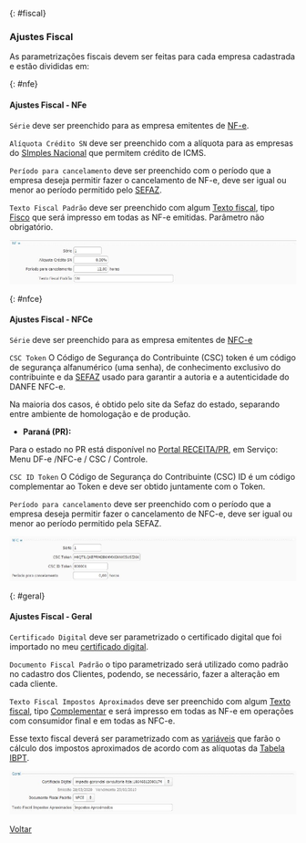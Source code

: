 

{: #fiscal}

### Ajustes Fiscal

As parametrizações fiscais devem ser feitas para cada empresa cadastrada e estão divididas em:



{: #nfe}

#### Ajustes Fiscal - NFe

`Série` deve ser preenchido para as empresa emitentes de [NF-e](nfe.md).

`Alíquota Crédito SN` deve ser preenchido com a alíquota para as empresas do [SImples Nacional](simples_nacional.md) que permitem crédito de ICMS.

`Período para cancelamento` deve ser preenchido com o período que a empresa deseja permitir fazer o cancelamento de NF-e, deve ser igual ou menor ao período permitido pelo [SEFAZ](sefaz.md).

`Texto Fiscal Padrão` deve ser preenchido com algum [Texto fiscal](texto_fiscal.md), tipo [Fisco](texto_fiscal_fisco.md) que será impresso em todas as NF-e emitidas. Parâmetro não obrigatório.



![](images/ajustes_fiscal_nfe.jpg)



{: #nfce}

#### Ajustes Fiscal - NFCe

`Série` deve ser preenchido para as empresa emitentes de [NFC-e](nfce.md)

`CSC Token`  O Código de Segurança do Contribuinte (CSC) token é um código de segurança alfanumérico (uma senha), de conhecimento exclusivo do contribuinte e da [SEFAZ](sefaz.md)  usado para garantir a autoria e a autenticidade do DANFE NFC-e. 

Na maioria dos casos, é obtido pelo site da Sefaz do estado, separando entre ambiente de homologação e de produção. 

- **Paraná (PR):** 

Para o estado no PR está disponível no [Portal RECEITA/PR](https://receita.pr.gov.br/login), em Serviço: Menu DF-e /NFC-e / CSC / Controle.

`CSC ID Token` O Código de Segurança do Contribuinte (CSC) ID é um código complementar ao Token e deve ser obtido juntamente com o Token.

`Período para cancelamento` deve ser preenchido com o período que a empresa deseja permitir fazer o cancelamento de NFC-e, deve ser igual ou menor ao período permitido pela SEFAZ.



![](images/ajustes_fiscal_nfce.jpg)



{: #geral}

#### Ajustes Fiscal - Geral

`Certificado Digital` deve ser parametrizado o certificado digital que foi importado no meu [certificado digital](sistema_certificado_digital.md#certificadodigital).

`Documento Fiscal Padrão` o tipo parametrizado será utilizado como padrão no cadastro dos Clientes, podendo, se necessário, fazer a alteração em cada cliente.

`Texto Fiscal Impostos Aproximados` deve ser preenchido com algum [Texto fiscal](texto_fiscal.md), tipo [Complementar](texto_fiscal_complementar.md) e será impresso em todas as NF-e em operações com consumidor final e em todas as NFC-e. 

Esse texto fiscal deverá ser parametrizado com as [variáveis](texto_fiscal_variavel.md) que farão o cálculo dos impostos aproximados de acordo com as alíquotas da [Tabela IBPT](ajustes_fiscal_tabela_ibpt.md).



![](images/ajustes_fiscal_geral.jpg)





[Voltar](sistema.md#ajustes)




